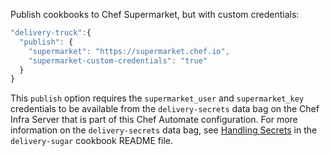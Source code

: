 Publish cookbooks to Chef Supermarket, but with custom credentials:

``` javascript
"delivery-truck":{
  "publish": {
    "supermarket": "https://supermarket.chef.io",
    "supermarket-custom-credentials": "true"
  }
}
```

This `publish` option requires the `supermarket_user` and
`supermarket_key` credentials to be available from the
`delivery-secrets` data bag on the Chef Infra Server that is part of
this Chef Automate configuration. For more information on the
`delivery-secrets` data bag, see [Handling
Secrets](https://github.com/chef-cookbooks/delivery-sugar#handling-secrets-alpha)
in the `delivery-sugar` cookbook README file.